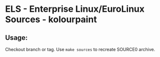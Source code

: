 # ELS - Enterprise Linux/EuroLinux Sources - kolourpaint
 
## Usage:
  Checkout branch or tag. Use `make sources` to recreate  SOURCE0 archive.
